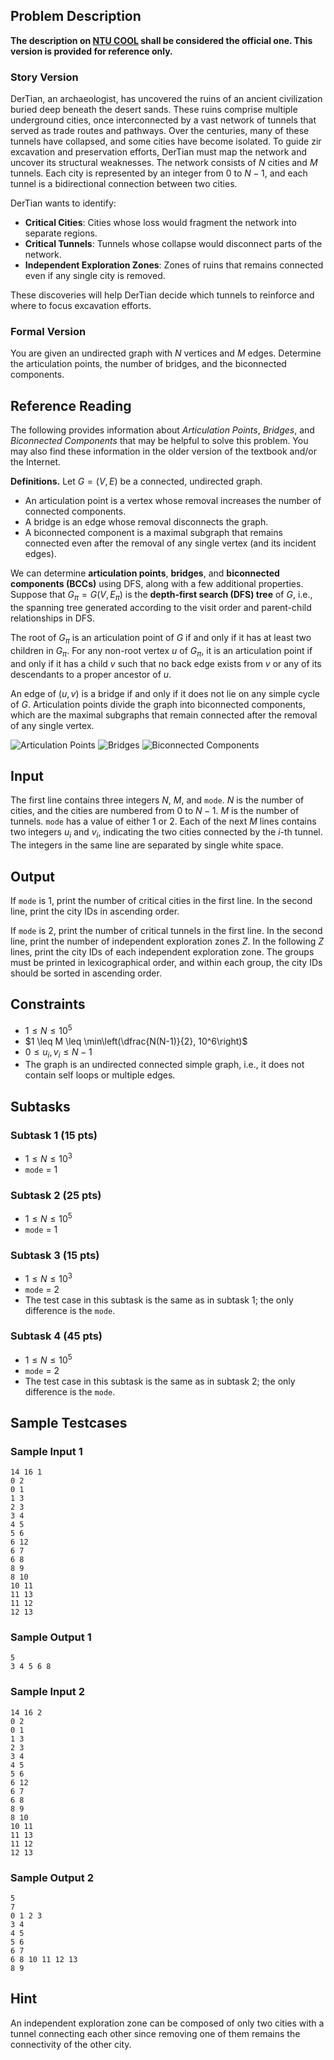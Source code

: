 ## Problem Description

**The description on [NTU COOL]() shall be considered the official one. This version is provided for reference only.**

### Story Version

DerTian, an archaeologist, has uncovered the ruins of an ancient civilization buried deep beneath the desert sands. These ruins comprise multiple underground cities, once interconnected by a vast network of tunnels that served as trade routes and pathways.
Over the centuries, many of these tunnels have collapsed, and some cities have become isolated. To guide zir excavation and preservation efforts, DerTian must map the network and uncover its structural weaknesses.
The network consists of $N$ cities and $M$ tunnels. Each city is represented by an integer from $0$ to $N - 1$, and each tunnel is a bidirectional connection between two cities.

DerTian wants to identify:

* **Critical Cities**: Cities whose loss would fragment the network into separate regions.
* **Critical Tunnels**: Tunnels whose collapse would disconnect parts of the network.
* **Independent Exploration Zones**: Zones of ruins that remains connected even if any single city is removed.

These discoveries will help DerTian decide which tunnels to reinforce and where to focus excavation efforts.

### Formal Version

You are given an undirected graph with $N$ vertices and $M$ edges. Determine the articulation points, the number of bridges, and the biconnected components. 


## Reference Reading
The following provides information about *Articulation Points*, *Bridges*, and *Biconnected Components* that may be helpful to solve this problem. You may also find these information in the older version of the textbook and/or the Internet. 

**Definitions.** 
Let $G = (V, E)$ be a connected, undirected graph. 
* An articulation point is a vertex whose removal increases the number of connected components.
* A bridge is an edge whose removal disconnects the graph.
* A biconnected component is a maximal subgraph that remains connected even after the removal of any single vertex (and its incident edges).

We can determine **articulation points**, **bridges**, and **biconnected components (BCCs)** using DFS, along with a few additional properties. Suppose that $G_{\pi} = G(V, E_{\pi})$ is the **depth-first search (DFS) tree** of $G$, i.e., the spanning tree generated according to the visit order and parent-child relationships in DFS. 
<!--
For each vertex $u$, we maintain two more values. 
* $t_{in}(u)$, the time at which $u$ is first visited during DFS, 
* $low(u) = \min{(t_{in}(v))}$, where $v$ ranges over all vertices reachable from $u$ by going down zero or more tree edges and then using at most one back edge.
-->
The root of $G_{\pi}$ is an articulation point of $G$ if and only if it has at least two children in $G_{\pi}$. For any non-root vertex $u$ of $G_{\pi}$, it is an articulation point if and only if it has a child $v$ such that no back edge exists from $v$ or any of its descendants to a proper ancestor of $u$. 
<!--
In other words, if there exists a child $v$ of $u$ such that $low(v) \geq t_{in}(u)$, then $u$ is an articulation point. 
-->
An edge of $(u, v)$ is a bridge if and only if it does not lie on any simple cycle of $G$. Articulation points divide the graph into biconnected components, which are the maximal subgraphs that remain connected after the removal of any single vertex.

![Articulation Points](https://hackmd.io/_uploads/SybqkUXkeg.png)
![Bridges](https://hackmd.io/_uploads/BkC5JImkge.png)
![Biconnected Components](https://hackmd.io/_uploads/BJMo18QJxg.png)


## Input

The first line contains three integers $N$, $M$, and `mode`. $N$ is the number of cities, and the cities are numbered from $0$ to $N - 1$. $M$ is the number of tunnels. `mode` has a value of either $1$ or $2$.
Each of the next $M$ lines contains two integers $u_i$ and $v_i$, indicating the two cities connected by the $i$-th tunnel. The integers in the same line are separated by single white space. 


## Output

If `mode` is $1$, print the number of critical cities in the first line. In the second line, print the city IDs in ascending order.

If `mode` is $2$, print the number of critical tunnels in the first line. In the second line, print the number of independent exploration zones $Z$. In the following $Z$ lines, print the city IDs of each independent exploration zone. The groups must be printed in lexicographical order, and within each group, the city IDs should be sorted in ascending order.


## Constraints
* $1 \leq N \leq 10^5$
* $1 \leq M \leq \min\left(\dfrac{N(N-1)}{2}, 10^6\right)$
* $0 \leq u_i, v_i \leq N - 1$
* The graph is an undirected connected simple graph, i.e., it does not contain self loops or multiple edges.

## Subtasks

### Subtask 1 (15 pts)

* $1 \leq N \leq 10^3$
* `mode` = 1

### Subtask 2 (25 pts)

* $1 \leq N \leq 10^5$
* `mode` = 1

### Subtask 3 (15 pts)

* $1 \leq N \leq 10^3$
* `mode` = 2
* The test case in this subtask is the same as in subtask 1; the only difference is the `mode`.

### Subtask 4 (45 pts)

* $1 \leq N \leq 10^5$
* `mode` = 2
* The test case in this subtask is the same as in subtask 2; the only difference is the `mode`.


## Sample Testcases

### Sample Input 1
```
14 16 1
0 2
0 1
1 3
2 3
3 4
4 5
5 6
6 12
6 7
6 8
8 9
8 10
10 11
11 13
11 12
12 13
```
### Sample Output 1
```
5
3 4 5 6 8 
```

### Sample Input 2
```
14 16 2
0 2
0 1
1 3
2 3
3 4
4 5
5 6
6 12
6 7
6 8
8 9
8 10
10 11
11 13
11 12
12 13
```

### Sample Output 2
```
5
7
0 1 2 3
3 4
4 5
5 6
6 7
6 8 10 11 12 13
8 9
```

## Hint 
An independent exploration zone can be composed of only two cities with a tunnel connecting each other since removing one of them remains the connectivity of the other city. 